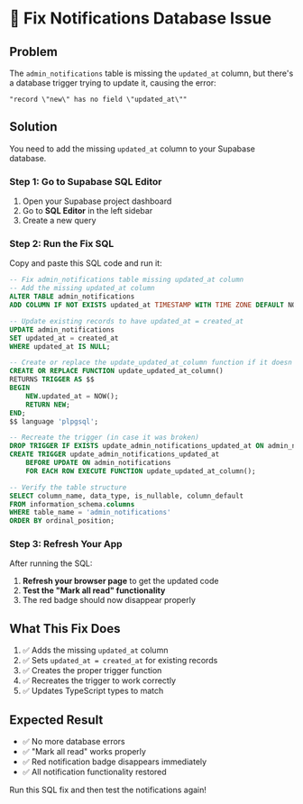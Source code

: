 # 🔧 Fix Notifications Database Issue

## Problem
The `admin_notifications` table is missing the `updated_at` column, but there's a database trigger trying to update it, causing the error:
```
"record \"new\" has no field \"updated_at\""
```

## Solution
You need to add the missing `updated_at` column to your Supabase database.

### Step 1: Go to Supabase SQL Editor
1. Open your Supabase project dashboard
2. Go to **SQL Editor** in the left sidebar
3. Create a new query

### Step 2: Run the Fix SQL
Copy and paste this SQL code and run it:

```sql
-- Fix admin_notifications table missing updated_at column
-- Add the missing updated_at column
ALTER TABLE admin_notifications 
ADD COLUMN IF NOT EXISTS updated_at TIMESTAMP WITH TIME ZONE DEFAULT NOW();

-- Update existing records to have updated_at = created_at
UPDATE admin_notifications 
SET updated_at = created_at 
WHERE updated_at IS NULL;

-- Create or replace the update_updated_at_column function if it doesn't exist
CREATE OR REPLACE FUNCTION update_updated_at_column()
RETURNS TRIGGER AS $$
BEGIN
    NEW.updated_at = NOW();
    RETURN NEW;
END;
$$ language 'plpgsql';

-- Recreate the trigger (in case it was broken)
DROP TRIGGER IF EXISTS update_admin_notifications_updated_at ON admin_notifications;
CREATE TRIGGER update_admin_notifications_updated_at
    BEFORE UPDATE ON admin_notifications
    FOR EACH ROW EXECUTE FUNCTION update_updated_at_column();

-- Verify the table structure
SELECT column_name, data_type, is_nullable, column_default
FROM information_schema.columns
WHERE table_name = 'admin_notifications'
ORDER BY ordinal_position;
```

### Step 3: Refresh Your App
After running the SQL:
1. **Refresh your browser page** to get the updated code
2. **Test the "Mark all read" functionality**
3. The red badge should now disappear properly

## What This Fix Does
1. ✅ Adds the missing `updated_at` column
2. ✅ Sets `updated_at = created_at` for existing records
3. ✅ Creates the proper trigger function
4. ✅ Recreates the trigger to work correctly
5. ✅ Updates TypeScript types to match

## Expected Result
- ✅ No more database errors
- ✅ "Mark all read" works properly
- ✅ Red notification badge disappears immediately
- ✅ All notification functionality restored

Run this SQL fix and then test the notifications again! 